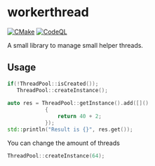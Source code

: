 # workerthread

[![CMake](https://github.com/TamirPerek/workerthread/actions/workflows/cmake.yml/badge.svg?branch=master)](https://github.com/TamirPerek/workerthread/actions/workflows/cmake.yml) [![CodeQL](https://github.com/TamirPerek/workerthread/actions/workflows/codeql.yml/badge.svg?branch=master)](https://github.com/TamirPerek/workerthread/actions/workflows/codeql.yml)

A small library to manage small helper threads.

## Usage

```cpp
if(!ThreadPool::isCreated());
   ThreadPool::createInstance();
    
auto res = ThreadPool::getInstance().add([]()
            {
                return 40 + 2;
            });
std::println("Result is {}", res.get());
```

You can change the amount of threads

```cpp
ThreadPool::createInstance(64);
```
